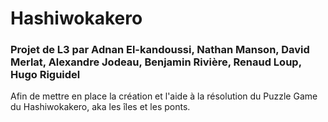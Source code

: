 <DOCTYPE html>
  <head>
  </head>
  <body>
    <h1>Hashiwokakero</h1>
    <h3>Projet de L3 par Adnan El-kandoussi, Nathan Manson, David Merlat, Alexandre Jodeau, Benjamin Rivière, Renaud Loup, Hugo Riguidel</h3>
    <p>Afin de mettre en place la création et l'aide à la résolution du Puzzle Game du Hashiwokakero, aka les îles et les ponts.</p>
  </body>
</html>
